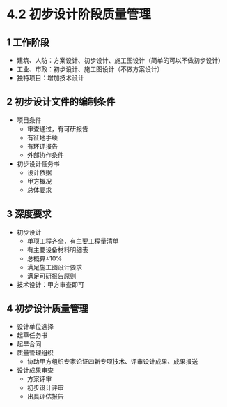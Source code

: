 # 4.2 初步设计阶段质量管理

## 1 工作阶段

* 建筑、人防：方案设计、初步设计、施工图设计（简单的可以不做初步设计）
* 工业、市政：初步设计、施工图设计（不做方案设计）
* 独特项目：增加技术设计

## 2 初步设计文件的编制条件

* 项目条件
  * 审查通过，有可研报告
  * 有征地手续
  * 有环评报告
  * 外部协作条件
* 初步设计任务书
  * 设计依据
  * 甲方概况
  * 总体要求

## 3 深度要求

* 初步设计
  * 单项工程齐全，有主要工程量清单
  * 有主要设备材料明细表
  * 总概算±10%
  * 满足施工图设计要求
  * 满足可研报告原则
* 技术设计：甲方审查即可

## 4 初步设计质量管理

* 设计单位选择
* 起草任务书
* 起早合同
* 质量管理组织
  * 协助甲方组织专家论证四新专项技术、评审设计成果、成果报送
* 设计成果审查
  * 方案评审
  * 初步设计评审
  * 出具评估报告
